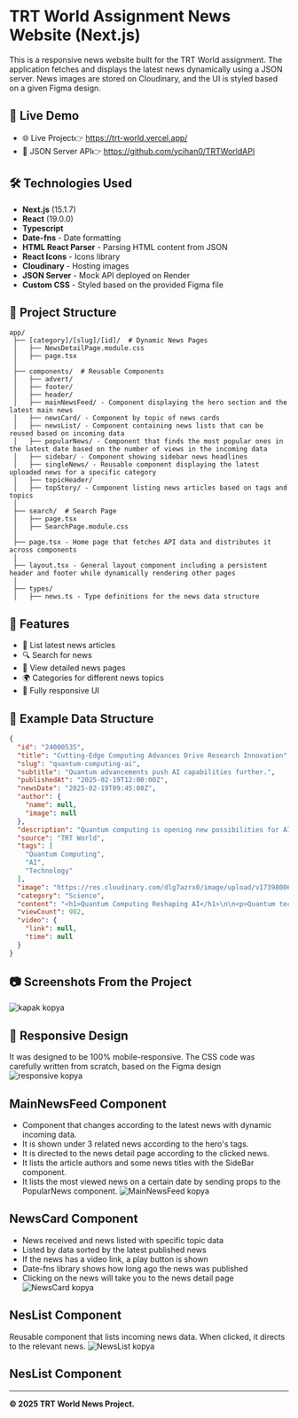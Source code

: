 # TRT World Assignment News Website (Next.js)

This is a responsive news website built for the TRT World assignment. The application fetches and displays the latest news dynamically using a JSON server. News images are stored on Cloudinary, and the UI is styled based on a given Figma design.

## 🚀 Live Demo
- 🌐 Live Project👉 https://trt-world.vercel.app/
- 📡 JSON Server API👉 https://github.com/ycihan0/TRTWorldAPI

## 🛠️ Technologies Used
- **Next.js** (15.1.7) 
- **React** (19.0.0)
- **Typescript** 
- **Date-fns** - Date formatting
- **HTML React Parser** - Parsing HTML content from JSON
- **React Icons** - Icons library
- **Cloudinary** - Hosting images
- **JSON Server** - Mock API deployed on Render
- **Custom CSS** - Styled based on the provided Figma file

## 📂 Project Structure
```
app/
 ├── [category]/[slug]/[id]/  # Dynamic News Pages
 │   ├── NewsDetailPage.module.css 
 │   ├── page.tsx 
 │
 ├── components/  # Reusable Components
 │   ├── advert/ 
 │   ├── footer/ 
 │   ├── header/ 
 │   ├── mainNewsFeed/ - Component displaying the hero section and the latest main news
 │   ├── newsCard/ - Component by topic of news cards
 │   ├── newsList/ - Component containing news lists that can be reused based on incoming data
 │   ├── popularNews/ - Component that finds the most popular ones in the latest date based on the number of views in the incoming data
 │   ├── sidebar/ - Component showing sidebar news headlines
 │   ├── singleNews/ - Reusable component displaying the latest uploaded news for a specific category
 │   ├── topicHeader/ 
 │   ├── topStory/ - Component listing news articles based on tags and topics
 │
 ├── search/  # Search Page
 │   ├── page.tsx 
 │   ├── SearchPage.module.css 
 │
 ├── page.tsx - Home page that fetches API data and distributes it across components
 │
 ├── layout.tsx - General layout component including a persistent header and footer while dynamically rendering other pages
 │
 ├── types/
 │   ├── news.ts - Type definitions for the news data structure
```

## 📌 Features
- 📰 List latest news articles
- 🔍 Search for news
- 📄 View detailed news pages
- 🌍 Categories for different news topics
- 📱 Fully responsive UI

## 📜 Example Data Structure
```json
{
  "id": "24000535",
  "title": "Cutting-Edge Computing Advances Drive Research Innovation",
  "slug": "quantum-computing-ai",
  "subtitle": "Quantum advancements push AI capabilities further.",
  "publishedAt": "2025-02-19T12:00:00Z",
  "newsDate": "2025-02-19T09:45:00Z",
  "author": {
    "name": null,
    "image": null
  },
  "description": "Quantum computing is opening new possibilities for AI, making models faster and more efficient.",
  "source": "TRT World",
  "tags": [
    "Quantum Computing",
    "AI",
    "Technology"
  ],
  "image": "https://res.cloudinary.com/dlg7azrx0/image/upload/v1739800683/TRTWORLD/21470987_0-53-960-540_iettwj.jpg",
  "category": "Science",
  "content": "<h1>Quantum Computing Reshaping AI</h1>\n\n<p>Quantum technology is enabling AI models to process data at unprecedented speeds, enhancing their learning capabilities.</p>",
  "viewCount": 982,
  "video": {
    "link": null,
    "time": null
  }
}
```
## 📷 Screenshots From the Project
![kapak kopya](https://github.com/user-attachments/assets/e982b632-9cfe-4c70-aba2-7c1d7ee46f8a)
## 📱 Responsive Design
It was designed to be 100% mobile-responsive. The CSS code was carefully written from scratch, based on the Figma design
![responsive kopya](https://github.com/user-attachments/assets/59948a27-e293-48d1-a0e5-5d19dff0f5fd)
## MainNewsFeed Component
- Component that changes according to the latest news with dynamic incoming data.
- It is shown under 3 related news according to the hero's tags.
- It is directed to the news detail page according to the clicked news.
- It lists the article authors and some news titles with the SideBar component.
- It lists the most viewed news on a certain date by sending props to the PopularNews component.
![MainNewsFeed kopya](https://github.com/user-attachments/assets/5af94362-6db7-4083-bbf5-8c2c378ed248)
## NewsCard Component
- News received and news listed with specific topic data
- Listed by data sorted by the latest published news
- If the news has a video link, a play button is shown
- Date-fns library shows how long ago the news was published
- Clicking on the news will take you to the news detail page
![NewsCard kopya](https://github.com/user-attachments/assets/29e8c3c1-9e23-4142-a0df-f8e3fc96cf09)
## NesList Component
Reusable component that lists incoming news data. When clicked, it directs to the relevant news.
![NewsList kopya](https://github.com/user-attachments/assets/4278c351-2154-455a-8615-d8cff55e54e4)
## NesList Component

---
**© 2025 TRT World News Project.**
